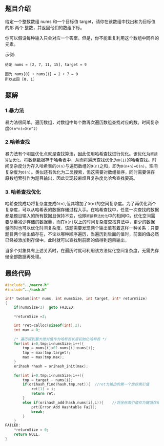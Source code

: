 ## 题目介绍

给定一个整数数组 nums 和一个目标值 target，请你在该数组中找出和为目标值的那 两个 整数，并返回他们的数组下标。

你可以假设每种输入只会对应一个答案。但是，你不能重复利用这个数组中同样的元素。

示例:

```
给定 nums = [2, 7, 11, 15], target = 9

因为 nums[0] + nums[1] = 2 + 7 = 9
所以返回 [0, 1]
```

## 题解

### 1.暴力法

暴力法很简单，遍历数组，对数组中每个数再次遍历数组查找对应的数。时间复杂度`O(n*n)=O(n^2)`

### 2.哈希查找

暴力法有个明显优化点就是查找算法，因此使用哈希查找进行优化。该优化为`直接算法优化`，将数组数据存于哈希表中，从而将遍历查找优化为`O(1)`的哈希查找。时间复杂度分为存入哈希表的`O(n)`与遍历数组的`O(n)`之和，即为`O(n+n)=O(n)`。空间复杂度为`O(n)`。类似还有优化为二叉搜索，但这需要对数组排序，同时需要保存原数组索引作为题目输出，因此实现较麻烦且复杂度比哈希查找要高。

### 3. 哈希查找优化

哈希查找成功将复杂度变成`O(n)`,但其增加了`O(n)`的空间复杂度。为了再优化两个复杂度，可以从哈希表的数据存储过程入手。在哈希查找中，任意一次查找的数据都是题目输入的所有数据且保持不变，也即`直接算法优化`中的相同IO。优化空间需要尽量减少存储的数据量，而在`O(n)`以上的时间复杂度查找算法中，更少的数据量同时也可以优化时间复杂度。该题需要发现两个输出值有着这样一种关系：只要题目两个输出值存在，不论以哪种顺序遍历，当遍历到后面的值时，前面的值必然已经被添加到存储中。此时就可以查找到前面的值得到题目输出。

当多个对象具有上述关系时，在遍历时就可利用该方法优化空间复杂度，无需先存储全部数据再处理。

## 最终代码

```c
#include"../macro.h"
#include"../hash.h"

int* twoSum(int* nums, int numsSize, int target, int* returnSize) 
{
    if(numsSize<2)  goto FAILED;
    
    *returnSize =2;

	int *ret=calloc(sizeof(int),2);
	int max = 0;
    
    /* 遍历得到最大绝对值作为哈希表长度初始化哈希表 */ 
	for(int i=0,tmp;i<numsSize;i++){
		tmp = nums[i]<0?-nums[i]:nums[i];
		tmp = max(tmp,target);
		max = max(tmp,max);
	}
    orihash *hash = orihash_init(max);
    
    for(int i=0,tmp;i<numsSize;i++){
    	tmp = target - nums[i];
    	if(orihash_find(hash,tmp,ret)){  //ret为输出的第一个坐标索引值 
    		ret[1] = i;
    		return ret;
		}
		else if(orihash_add(hash,nums[i],i)){    //将坐标索引值作为键值存储                 
            prt(Error:Add Hashtable Fail);
            break;
        }
	}
FAILED:
	*returnSize = 0;
	return NULL;
}
```

